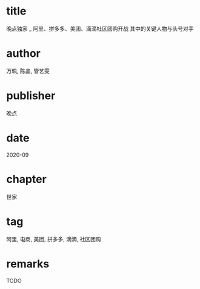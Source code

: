 # title
晚点独家 _ 阿里、拼多多、美团、滴滴社区团购开战 其中的关键人物与头号对手

# author
万珮, 陈晶, 管艺雯

# publisher
晚点

# date
2020-09

# chapter
世家

# tag
阿里, 电商, 美团, 拼多多, 滴滴, 社区团购

# remarks
TODO
